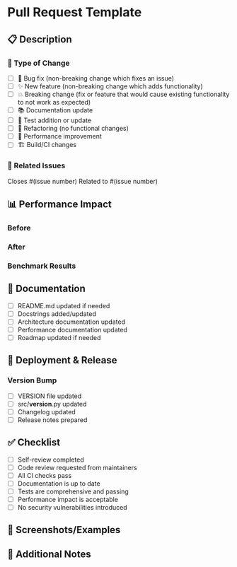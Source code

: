 # Pull Request Template

## 📋 Description
<!-- Provide a clear and concise description of what this PR does -->

### 🎯 Type of Change
- [ ] 🐛 Bug fix (non-breaking change which fixes an issue)
- [ ] ✨ New feature (non-breaking change which adds functionality)
- [ ] 💥 Breaking change (fix or feature that would cause existing functionality to not work as expected)
- [ ] 📚 Documentation update
- [ ] 🧪 Test addition or update
- [ ] 🔧 Refactoring (no functional changes)
- [ ] 🚀 Performance improvement
- [ ] 🏗️ Build/CI changes

### 🔗 Related Issues
<!-- Link to any related issues -->
Closes #(issue number)
Related to #(issue number)

## 📊 Performance Impact
<!-- If applicable, describe performance implications -->

### Before
<!-- Performance metrics before changes -->

### After
<!-- Performance metrics after changes -->

### Benchmark Results
<!-- Include any benchmark results if applicable -->

## 📝 Documentation
<!-- Confirm documentation is updated -->

- [ ] README.md updated if needed
- [ ] Docstrings added/updated
- [ ] Architecture documentation updated
- [ ] Performance documentation updated
- [ ] Roadmap updated if needed

## 🚀 Deployment & Release
<!-- For releases, confirm deployment readiness -->

### Version Bump
- [ ] VERSION file updated
- [ ] src/__version__.py updated
- [ ] Changelog updated
- [ ] Release notes prepared

## ✅ Checklist
<!-- Final checklist before merging -->

- [ ] Self-review completed
- [ ] Code review requested from maintainers
- [ ] All CI checks pass
- [ ] Documentation is up to date
- [ ] Tests are comprehensive and passing
- [ ] Performance impact is acceptable
- [ ] No security vulnerabilities introduced

## 📸 Screenshots/Examples
<!-- If applicable, add screenshots or code examples -->

## 🔧 Additional Notes
<!-- Any additional information that reviewers should know -->